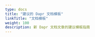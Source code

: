 ```yaml
---
type: docs
title: "建议的 Dapr 文档模板"
linkTitle: "文档模板"
weight: 100
description: 新 Dapr 文档文章的建议模板指南
---
```


